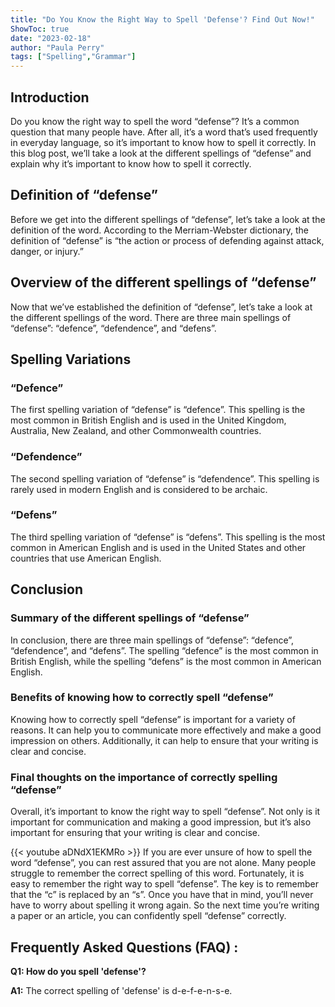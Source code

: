 ```yaml
---
title: "Do You Know the Right Way to Spell 'Defense'? Find Out Now!"
ShowToc: true 
date: "2023-02-18"
author: "Paula Perry" 
tags: ["Spelling","Grammar"]
---
```

## Introduction

Do you know the right way to spell the word “defense”? It’s a common question that many people have. After all, it’s a word that’s used frequently in everyday language, so it’s important to know how to spell it correctly. In this blog post, we’ll take a look at the different spellings of “defense” and explain why it’s important to know how to spell it correctly.

## Definition of “defense”

Before we get into the different spellings of “defense”, let’s take a look at the definition of the word. According to the Merriam-Webster dictionary, the definition of “defense” is “the action or process of defending against attack, danger, or injury.” 

## Overview of the different spellings of “defense”

Now that we’ve established the definition of “defense”, let’s take a look at the different spellings of the word. There are three main spellings of “defense”: “defence”, “defendence”, and “defens”. 

## Spelling Variations

### “Defence”

The first spelling variation of “defense” is “defence”. This spelling is the most common in British English and is used in the United Kingdom, Australia, New Zealand, and other Commonwealth countries. 

### “Defendence”

The second spelling variation of “defense” is “defendence”. This spelling is rarely used in modern English and is considered to be archaic.

### “Defens”

The third spelling variation of “defense” is “defens”. This spelling is the most common in American English and is used in the United States and other countries that use American English.

## Conclusion

### Summary of the different spellings of “defense”

In conclusion, there are three main spellings of “defense”: “defence”, “defendence”, and “defens”. The spelling “defence” is the most common in British English, while the spelling “defens” is the most common in American English. 

### Benefits of knowing how to correctly spell “defense”

Knowing how to correctly spell “defense” is important for a variety of reasons. It can help you to communicate more effectively and make a good impression on others. Additionally, it can help to ensure that your writing is clear and concise. 

### Final thoughts on the importance of correctly spelling “defense”

Overall, it’s important to know the right way to spell “defense”. Not only is it important for communication and making a good impression, but it’s also important for ensuring that your writing is clear and concise.

{{< youtube aDNdX1EKMRo >}} 
If you are ever unsure of how to spell the word “defense”, you can rest assured that you are not alone. Many people struggle to remember the correct spelling of this word. Fortunately, it is easy to remember the right way to spell “defense”. The key is to remember that the “c” is replaced by an “s”. Once you have that in mind, you’ll never have to worry about spelling it wrong again. So the next time you’re writing a paper or an article, you can confidently spell “defense” correctly.

## Frequently Asked Questions (FAQ) :
**Q1: How do you spell 'defense'?**

**A1:** The correct spelling of 'defense' is d-e-f-e-n-s-e.





